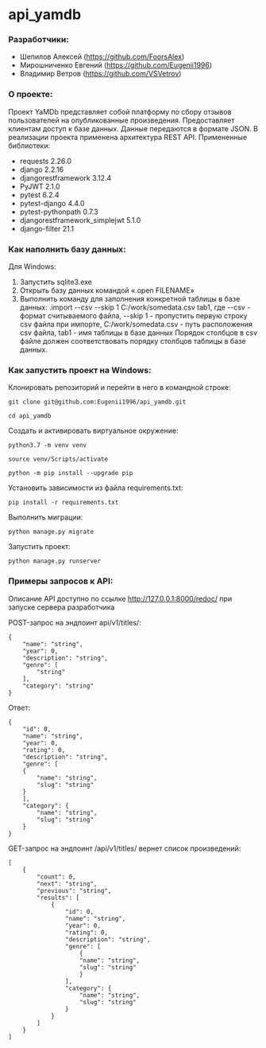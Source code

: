 # api_yamdb

### Разработчики:

 - Шепилов Алексей (https://github.com/FoorsAlex)
 - Мирошниченко Евгений (https://github.com/Eugenii1996)
 - Владимир Ветров (https://github.com/VSVetrov)

### О проекте:

Проект YaMDb представляет собой платформу по сбору отзывов пользователей на опубликованные произведения.
Предоставляет клиентам доступ к базе данных.
Данные передаются в формате JSON.
В реализации проекта применена архитектура REST API.
Примененные библиотеки:
 - requests 2.26.0
 - django 2.2.16
 - djangorestframework 3.12.4
 - PyJWT 2.1.0
 - pytest 6.2.4
 - pytest-django 4.4.0
 - pytest-pythonpath 0.7.3
 - djangorestframework_simplejwt 5.1.0
 - django-filter 21.1

### Как наполнить базу данных:

Для Windows:
 1. Запустить sqlite3.exe
 2. Открыть базу данных командой «.open FILENAME»
 3. Выполнить команду для заполнения конкретной таблицы в базе данных:
    .import --csv --skip 1 C:/work/somedata.csv tab1,
    где  --csv - формат считываемого файла,
    --skip 1 - пропустить первую строку csv файла при импорте,
    C:/work/somedata.csv - путь расположения csv файла,
    tab1 - имя таблицы в базе данных
Порядок столбцов в csv файле должен соответствовать порядку столбцов таблицы в базе данных.

### Как запустить проект на Windows:

Клонировать репозиторий и перейти в него в командной строке:

```
git clone git@github.com:Eugenii1996/api_yamdb.git
```

```
cd api_yamdb
```

Cоздать и активировать виртуальное окружение:

```
python3.7 -m venv venv
```

```
source venv/Scripts/activate
```

```
python -m pip install --upgrade pip
```

Установить зависимости из файла requirements.txt:

```
pip install -r requirements.txt
```

Выполнить миграции:

```
python manage.py migrate
```

Запустить проект:

```
python manage.py runserver
```

### Примеры запросов к API:

Описание API доступно по ссылке http://127.0.0.1:8000/redoc/ при запуске сервера разработчика

POST-запрос на эндпоинт api/v1/titles/:

```
{
    "name": "string",
    "year": 0,
    "description": "string",
    "genre": [
        "string"
    ],
    "category": "string"
}
```

Ответ:

```
{
    "id": 0,
    "name": "string",
    "year": 0,
    "rating": 0,
    "description": "string",
    "genre": [
    {
        "name": "string",
        "slug": "string"
    }
    ],
    "category": {
        "name": "string",
        "slug": "string"
    }
}
```

GET-запрос на эндпоинт /api/v1/titles/ вернет список произведений:

```
[
    {
        "count": 0,
        "next": "string",
        "previous": "string",
        "results": [
            {
                "id": 0,
                "name": "string",
                "year": 0,
                "rating": 0,
                "description": "string",
                "genre": [
                    {
                    "name": "string",
                    "slug": "string"
                    }
                ],
                "category": {
                    "name": "string",
                    "slug": "string"
                }
            }
        ]
    }
]
```
